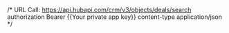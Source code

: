/* 
URL Call: https://api.hubapi.com/crm/v3/objects/deals/search
authorization Bearer {{Your private app key}}
content-type application/json
*/
